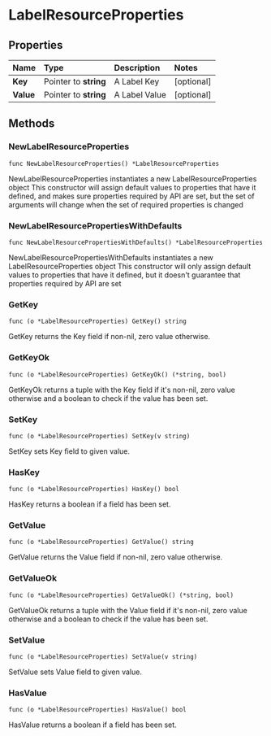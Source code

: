 # LabelResourceProperties

## Properties

| Name | Type | Description | Notes |
| :--- | :--- | :--- | :--- |
| **Key** | Pointer to **string** | A Label Key | \[optional\] |
| **Value** | Pointer to **string** | A Label Value | \[optional\] |

## Methods

### NewLabelResourceProperties

`func NewLabelResourceProperties() *LabelResourceProperties`

NewLabelResourceProperties instantiates a new LabelResourceProperties object This constructor will assign default values to properties that have it defined, and makes sure properties required by API are set, but the set of arguments will change when the set of required properties is changed

### NewLabelResourcePropertiesWithDefaults

`func NewLabelResourcePropertiesWithDefaults() *LabelResourceProperties`

NewLabelResourcePropertiesWithDefaults instantiates a new LabelResourceProperties object This constructor will only assign default values to properties that have it defined, but it doesn't guarantee that properties required by API are set

### GetKey

`func (o *LabelResourceProperties) GetKey() string`

GetKey returns the Key field if non-nil, zero value otherwise.

### GetKeyOk

`func (o *LabelResourceProperties) GetKeyOk() (*string, bool)`

GetKeyOk returns a tuple with the Key field if it's non-nil, zero value otherwise and a boolean to check if the value has been set.

### SetKey

`func (o *LabelResourceProperties) SetKey(v string)`

SetKey sets Key field to given value.

### HasKey

`func (o *LabelResourceProperties) HasKey() bool`

HasKey returns a boolean if a field has been set.

### GetValue

`func (o *LabelResourceProperties) GetValue() string`

GetValue returns the Value field if non-nil, zero value otherwise.

### GetValueOk

`func (o *LabelResourceProperties) GetValueOk() (*string, bool)`

GetValueOk returns a tuple with the Value field if it's non-nil, zero value otherwise and a boolean to check if the value has been set.

### SetValue

`func (o *LabelResourceProperties) SetValue(v string)`

SetValue sets Value field to given value.

### HasValue

`func (o *LabelResourceProperties) HasValue() bool`

HasValue returns a boolean if a field has been set.

